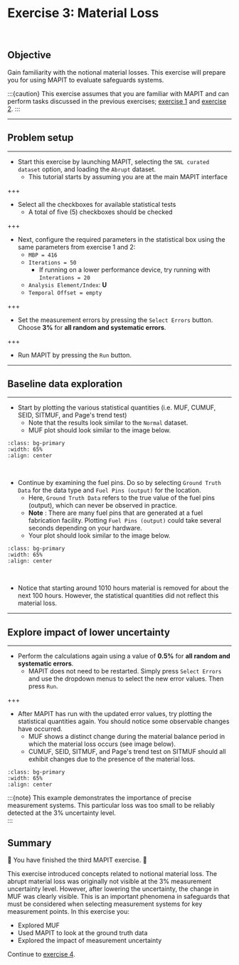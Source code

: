 # Exercise 3: Material Loss

<br>

## Objective

 Gain familiarity with the notional material losses. This exercise will prepare you for using MAPIT to evaluate safeguards systems.

:::{caution}
This exercise assumes that you are familiar with MAPIT and can perform tasks discussed in the previous exercises; [exercise 1](exercise1.md) and [exercise 2](exercise2.md).
:::


---
## Problem setup
---




* Start this exercise by launching MAPIT, selecting the `SNL curated dataset` option, and loading the `Abrupt` dataset.
    * This tutorial starts by assuming you are at the main MAPIT interface

+++

* Select all the checkboxes for available statistical tests
  * A total of five (5) checkboxes should be checked

+++

* Next, configure the required parameters in the statistical box using the same parameters from exercise 1 and 2:
    * `MBP = 416`
    * `Iterations = 50`
      * If running on a lower performance device, try running with `Interations = 20`
    * `Analysis Element/Index`: **U**
    * `Temporal Offset = empty`

+++

* Set the measurement errors by pressing the `Select Errors` button. Choose **3%** for **all random and systematic errors**.  

+++

* Run MAPIT by pressing the `Run` button.

---
## Baseline data exploration
---



* Start by plotting the various statistical quantities (i.e. MUF, CUMUF, SEID, SITMUF, and Page's trend test)
  * Note that the results look similar to the `Normal` dataset.
  * MUF plot should look similar to the image below.

```{image} ./assets/exercise3/muf1.png
:class: bg-primary
:width: 65%
:align: center
```

<br>


* Continue by examining the fuel pins. Do so by selecting `Ground Truth Data` for the data type and `Fuel Pins (output)` for the location.
    * Here, `Ground Truth Data` refers to the true value of the fuel pins (output), which can never be observed in practice.
    * **Note** : There are many fuel pins that are generated at a fuel fabrication facility. Plotting `Fuel Pins (output)` could take several seconds depending on your hardware.
    * Your plot should look similar to the image below.



```{image} ./assets/exercise3/pins1.png
:class: bg-primary
:width: 65%
:align: center
```

<br>

* Notice that starting around 1010 hours material is removed for about the next 100 hours. However, the statistical quantities did not reflect this material loss.


---
## Explore impact of lower uncertainty
---



* Perform the calculations again using a value of **0.5%** for **all random and systematic errors**.
    * MAPIT does not need to be restarted. Simply press `Select Errors` and use the dropdown menus to select the new error values. Then press `Run`.

+++

* After MAPIT has run with the updated error values, try plotting the statistical quantities again. You should notice some observable changes have occurred.
    * MUF shows a distinct change during the material balance period in which the material loss occurs (see image below).
    * CUMUF, SEID, SITMUF, and Page's trend test on SITMUF should all exhibit changes due to the presence of the material loss.


```{image} ./assets/exercise3/muf2.png
:class: bg-primary
:width: 65%
:align: center
```

:::{note}
This example demonstrates the importance of precise measurement systems. This particular loss was too small to be reliably detected at the 3% uncertainty level.  
:::





## Summary

🎉 You have finished the third MAPIT exercise. 🎉

This exercise introduced concepts related to notional material loss. The abrupt material loss was originally not visible at the 3% measurement uncertainty level. However, after lowering the uncertainty, the change in MUF was clearly visible. This is an important phenomena in safeguards that must be considered when selecting measurement systems for key measurement points. In this exercise you:

* Explored MUF
* Used MAPIT to look at the ground truth data
* Explored the impact of measurement uncertainty

 Continue to [exercise 4](exercise4.md).

